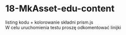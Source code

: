 # 18-MkAsset-edu-content
listing kodu + kolorowanie składni prism.js <br>
W celu uruchomienia testu proszę odkomentować linijki 
